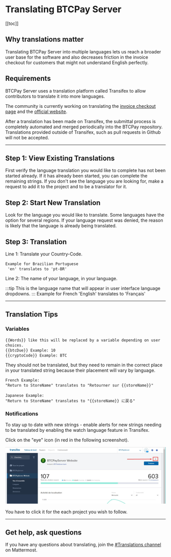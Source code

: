 # Translating BTCPay Server

[[toc]]

## Why translations matter

Translating BTCPay Server into multiple languages lets us reach a broader user base for the software and also decreases friction in the invoice checkout for customers that might not understand English perfectly.

## Requirements

BTCPay Server uses a translation platform called Transifex to allow contributors to translate it into more languages.

The community is currently working on translating the [invoice checkout page](https://www.transifex.com/btcpayserver/btcpayserver/dashboard/) and the [official website](https://www.transifex.com/btcpayserver/btcpayserver-website/dashboard/).

After a translation has been made on Transifex, the submittal process is completely automated and merged periodically into the BTCPay repository. Translations provided outside of Transifex, such as pull requests in Github will not be accepted.

---

## Step 1: View Existing Translations

First verify the language translation you would like to complete has not been started already. If it has already been started, you can complete the remaining strings. If you don't see the language you are looking for, make a request to add it to the project and to be a translator for it.

## Step 2: Start New Translation

Look for the language you would like to translate. Some languages have the option for several regions. If your language request was denied, the reason is likely that the language is already being translated.

## Step 3: Translation

Line 1: Translate your Country-Code.

    Example for Brazilian Portuguese
     'en' translates to 'pt-BR'

Line 2: The name of your language, in your language.

:::tip
This is the language name that will appear in user interface language dropdowns.
:::
Example for French
'English' translates to 'Français'

---

## Translation Tips

### **Variables**

```
{{Words}} like this will be replaced by a variable depending on user choices.
{{btcDue}} Example: 10
{{cryptoCode}} Example: BTC
```

They should not be translated, but they need to remain in the correct place in your translated string because their placement will vary by language.

```
French Example:
"Return to StoreName" translates to "Retourner sur {{storeName}}"

Japanese Example:
"Return to StoreName" translates to "{{storeName}} に戻る"
```

### **Notifications**

To stay up to date with new strings - enable alerts for new strings needing to be translated by enabling the watch language feature in Transifex.

Click on the "eye" icon (in red in the following screenshot).

![Transifex Alerts](../img/transifex-alert.png)

You have to click it for the each project you wish to follow.

---

## Get help, ask questions

If you have any questions about translating, join the [#Translations channel](https://chat.btcpayserver.org/btcpayserver/channels/translations) on Mattermost.
